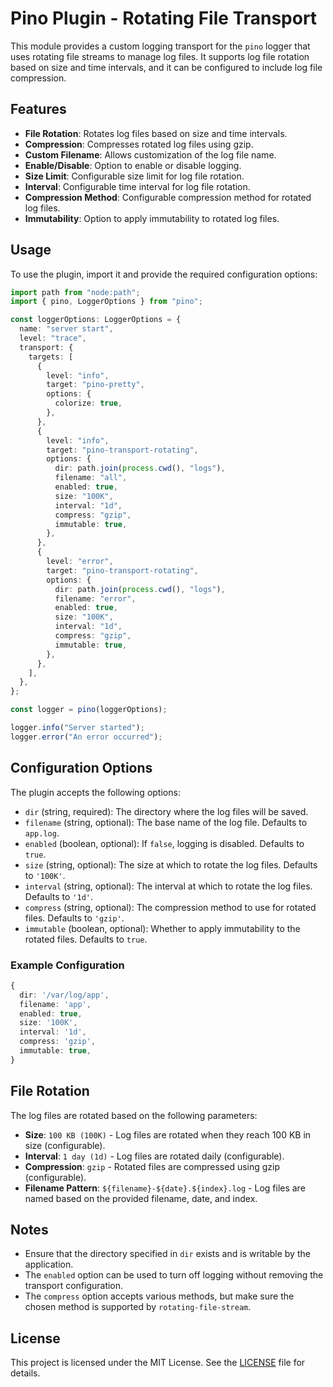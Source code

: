 # Pino Plugin - Rotating File Transport

This module provides a custom logging transport for the `pino` logger that uses rotating file streams to manage log files. It supports log file rotation based on size and time intervals, and it can be configured to include log file compression.

## Features

- **File Rotation**: Rotates log files based on size and time intervals.
- **Compression**: Compresses rotated log files using gzip.
- **Custom Filename**: Allows customization of the log file name.
- **Enable/Disable**: Option to enable or disable logging.
- **Size Limit**: Configurable size limit for log file rotation.
- **Interval**: Configurable time interval for log file rotation.
- **Compression Method**: Configurable compression method for rotated log files.
- **Immutability**: Option to apply immutability to rotated log files.

## Usage

To use the plugin, import it and provide the required configuration options:

```typescript
import path from "node:path";
import { pino, LoggerOptions } from "pino";

const loggerOptions: LoggerOptions = {
  name: "server start",
  level: "trace",
  transport: {
    targets: [
      {
        level: "info",
        target: "pino-pretty",
        options: {
          colorize: true,
        },
      },
      {
        level: "info",
        target: "pino-transport-rotating",
        options: {
          dir: path.join(process.cwd(), "logs"),
          filename: "all",
          enabled: true,
          size: "100K",
          interval: "1d",
          compress: "gzip",
          immutable: true,
        },
      },
      {
        level: "error",
        target: "pino-transport-rotating",
        options: {
          dir: path.join(process.cwd(), "logs"),
          filename: "error",
          enabled: true,
          size: "100K",
          interval: "1d",
          compress: "gzip",
          immutable: true,
        },
      },
    ],
  },
};

const logger = pino(loggerOptions);

logger.info("Server started");
logger.error("An error occurred");
```

## Configuration Options

The plugin accepts the following options:

- `dir` (string, required): The directory where the log files will be saved.
- `filename` (string, optional): The base name of the log file. Defaults to `app.log`.
- `enabled` (boolean, optional): If `false`, logging is disabled. Defaults to `true`.
- `size` (string, optional): The size at which to rotate the log files. Defaults to `'100K'`.
- `interval` (string, optional): The interval at which to rotate the log files. Defaults to `'1d'`.
- `compress` (string, optional): The compression method to use for rotated files. Defaults to `'gzip'`.
- `immutable` (boolean, optional): Whether to apply immutability to the rotated files. Defaults to `true`.

### Example Configuration

```typescript
{
  dir: '/var/log/app',
  filename: 'app',
  enabled: true,
  size: '100K',
  interval: '1d',
  compress: 'gzip',
  immutable: true,
}
```

## File Rotation

The log files are rotated based on the following parameters:

- **Size**: `100 KB (100K)` - Log files are rotated when they reach 100 KB in size (configurable).
- **Interval**: `1 day (1d)` - Log files are rotated daily (configurable).
- **Compression**: `gzip` - Rotated files are compressed using gzip (configurable).
- **Filename Pattern**: `${filename}-${date}.${index}.log` - Log files are named based on the provided filename, date, and index.

## Notes

- Ensure that the directory specified in `dir` exists and is writable by the application.
- The `enabled` option can be used to turn off logging without removing the transport configuration.
- The `compress` option accepts various methods, but make sure the chosen method is supported by `rotating-file-stream`.

## License

This project is licensed under the MIT License. See the [LICENSE](./LICENSE) file for details.
